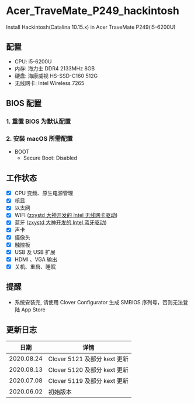 # Acer_TraveMate_P249_hackintosh
Install Hackintosh(Catalina 10.15.x) in Acer TraveMate P249(i5-6200U)

## 配置
* CPU: i5-6200U
* 内存: 海力士 DDR4 2133MHz 8GB
* 硬盘: 海康威视 HS-SSD-C160 512G
* 无线网卡: Intel Wireless 7265

## BIOS 配置
### 1. 重置 BIOS 为默认配置

### 2. 安装 macOS 所需配置
* BOOT
  * Secure Boot: Disabled

## 工作状态
* [x] CPU 变频、原生电源管理
* [x] 核显
* [x] 以太网
* [x] WIFI ([zxystd 大神开发的 Intel 无线网卡驱动](https://github.com/zxystd/itlwm))
* [x] 蓝牙 ([zxystd 大神开发的 Intel 蓝牙驱动](https://github.com/zxystd/IntelBluetoothFirmware))
* [x] 声卡
* [x] 摄像头
* [x] 触控板
* [x] USB 及 USB 扩展
* [x] HDMI 、VGA 输出
* [x] 关机、重启、睡眠

## 提醒

* 系统安装完, 请使用 Clover Configurator 生成 SMBIOS 序列号，否则无法登陆 App Store

## 更新日志

| 日期      | 详情                                                              |
|-----------|----------------------------------------------------------------------|
| 2020.08.24 | Clover 5121 及部分 kext 更新 |
| 2020.08.13 | Clover 5120 及部分 kext 更新 |
| 2020.07.08 | Clover 5119 及部分 kext 更新 |
| 2020.06.02 | 初始版本 |